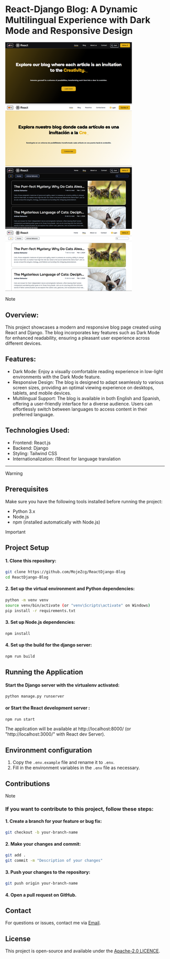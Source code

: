 # React-Django Blog: A Dynamic Multilingual Experience with Dark Mode and Responsive Design
<p >
  <img src="images/DarkHomePage.png" alt="Dark Home Page" width="400" >
  <img src="images/HomeScreen.png" alt="Home Page" width="400" >
  <img src="images/DarkBlogPage.png" alt="DarkBlogPage" width="400" >
  <img src="images/BlogPage.png" alt="Blog Page" width="400" >
</p>

> [!NOTE]
>## Overview:
>
>This project showcases a modern and responsive blog page created using React and Django. The blog incorporates key features such as Dark Mode for enhanced readability, ensuring a pleasant user experience across different devices.
>
## Features:

- Dark Mode: Enjoy a visually comfortable reading experience in low-light environments with the Dark Mode feature.
- Responsive Design: The blog is designed to adapt seamlessly to various screen sizes, providing an optimal viewing experience on desktops, tablets, and mobile devices.
- Multilingual Support: The blog is available in both English and Spanish, offering a user-friendly interface for a diverse audience. Users can effortlessly switch between languages to access content in their preferred language.

## Technologies Used:

- Frontend: React.js
- Backend: Django
- Styling: Tailwind CSS
- Internationalization: i18next for language translation

---

> [!WARNING]
>## Prerequisites
>
>Make sure you have the following tools installed before running the project:
>
>- Python 3.x
>- Node.js
>- npm (installed automatically with Node.js)

> [!IMPORTANT]
>## Project Setup
>
>#### 1. Clone this repository:
>
>```bash
>git clone https://github.com/MojeZcg/ReactDjango-Blog
>cd ReactDjango-Blog
>```
>
>#### 2. Set up the virtual environment and Python dependencies:
>
>```bash
>python -m venv venv
>source venv/bin/activate (or "venv\Scripts\activate" on Windows)
>pip install -r requirements.txt
>```
>
>#### 3. Set up Node.js dependencies:
>
>```bash
>npm install
>```
>
>#### 4. Set up the build for the django server:
>
>```bash
>npm run build
>```
>
>## Running the Application
>
>#### Start the Django server with the virtualenv activated:
>
>```bash
>python manage.py runserver
>```
>
>#### or Start the React development server :
>
>```bash
>npm run start
>```
>
>The application will be available at http://localhost:8000/ (or "http://localhost:3000/" with React dev Server).
>
>## Environment configuration
>
>1. Copy the `.env.example` file and rename it to `.env`.
>2. Fill in the environment variables in the `.env` file as necessary.

## Contributions
> [!NOTE]
>### If you want to contribute to this project, follow these steps:
>
>#### 1. Create a branch for your feature or bug fix:
>
>```bash
>git checkout -b your-branch-name
>```
>
>#### 2. Make your changes and commit:
>
>```bash
>git add .
>git commit -m "Description of your changes"
>```
>
>#### 3. Push your changes to the repository:
>
>```bash
>git push origin your-branch-name
>```
>
>#### 4. Open a pull request on GitHub.
>
## Contact

For questions or issues, contact me via [Email](https://mail.google.com/mail/u/0/?fs=1&to=jsmonte31@gmail.com&su=Contact+me&tf=cm).

## License

This project is open-source and available under the [Apache-2.0 LICENCE](./LICENSE).
